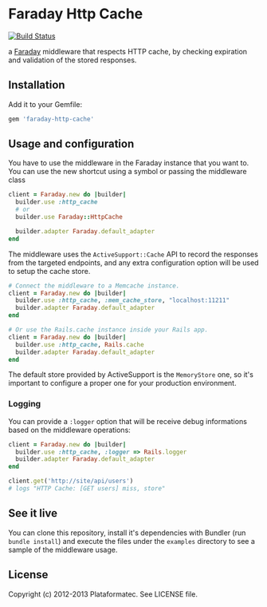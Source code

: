 # Faraday Http Cache

[![Build Status](https://secure.travis-ci.org/plataformatec/faraday-http-cache.png)](https://travis-ci.org/plataformatec/faraday-http-cache)

a [Faraday](https://github.com/lostisland/faraday) middleware that respects HTTP cache,
by checking expiration and validation of the stored responses.

## Installation

Add it to your Gemfile:

```ruby
gem 'faraday-http-cache'
```

## Usage and configuration

You have to use the middleware in the Faraday instance that you want to. You can use the new
shortcut using a symbol or passing the middleware class

```ruby
client = Faraday.new do |builder|
  builder.use :http_cache
  # or
  builder.use Faraday::HttpCache

  builder.adapter Faraday.default_adapter
end
```

The middleware uses the `ActiveSupport::Cache` API to record the responses from the targeted
endpoints, and any extra configuration option will be used to setup the cache store.

```ruby
# Connect the middleware to a Memcache instance.
client = Faraday.new do |builder|
  builder.use :http_cache, :mem_cache_store, "localhost:11211"
  builder.adapter Faraday.default_adapter
end

# Or use the Rails.cache instance inside your Rails app.
client = Faraday.new do |builder|
  builder.use :http_cache, Rails.cache
  builder.adapter Faraday.default_adapter
end
```

The default store provided by ActiveSupport is the `MemoryStore` one, so it's important to
configure a proper one for your production environment.

### Logging

You can provide a `:logger` option that will be receive debug informations based on the middleware
operations:

```ruby
client = Faraday.new do |builder|
  builder.use :http_cache, :logger => Rails.logger
  builder.adapter Faraday.default_adapter
end

client.get('http://site/api/users')
# logs "HTTP Cache: [GET users] miss, store"
```

## See it live

You can clone this repository, install it's dependencies with Bundler (run `bundle install`) and
execute the files under the `examples` directory to see a sample of the middleware usage.

## License

Copyright (c) 2012-2013 Plataformatec. See LICENSE file.
